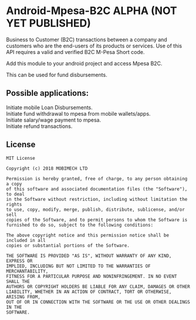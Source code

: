 # Android-Mpesa-B2C ALPHA (NOT YET PUBLISHED)
Business to Customer (B2C) transactions between a company and customers who are the end-users of its products or services. Use of this API requires a valid and verified B2C M-Pesa Short code.

Add this module to your android project and access Mpesa B2C.

This can be used for fund disbursements.

## Possible applications:

Initiate mobile Loan Disbursements. <br/>
Initiate fund withdrawal to mpesa from mobile wallets/apps.<br/>
Initiate salary/wage payment to mpesa.<br/>
Initiate refund transactions.<br/>


## License

```text
MIT License

Copyright (c) 2018 MOBIMECH LTD 

Permission is hereby granted, free of charge, to any person obtaining a copy
of this software and associated documentation files (the "Software"), to deal
in the Software without restriction, including without limitation the rights
to use, copy, modify, merge, publish, distribute, sublicense, and/or sell
copies of the Software, and to permit persons to whom the Software is
furnished to do so, subject to the following conditions:

The above copyright notice and this permission notice shall be included in all
copies or substantial portions of the Software.

THE SOFTWARE IS PROVIDED "AS IS", WITHOUT WARRANTY OF ANY KIND, EXPRESS OR
IMPLIED, INCLUDING BUT NOT LIMITED TO THE WARRANTIES OF MERCHANTABILITY,
FITNESS FOR A PARTICULAR PURPOSE AND NONINFRINGEMENT. IN NO EVENT SHALL THE
AUTHORS OR COPYRIGHT HOLDERS BE LIABLE FOR ANY CLAIM, DAMAGES OR OTHER
LIABILITY, WHETHER IN AN ACTION OF CONTRACT, TORT OR OTHERWISE, ARISING FROM,
OUT OF OR IN CONNECTION WITH THE SOFTWARE OR THE USE OR OTHER DEALINGS IN THE
SOFTWARE.
```
